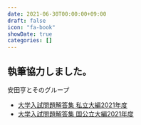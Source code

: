 ```yaml
---
date: 2021-06-30T00:00:00+09:00
draft: false
icon: "fa-book"
showDate: true
categories: []
---
```


## 執筆協力しました。

安田亨とそのグループ  
* [大学入試問題解答集 私立大編2021年度](https://www.amazon.co.jp/dp/4908003262/ref=cm_sw_r_cp_apa_glt_i_JTTPJ288AN2BXN8979DW)  
* [大学入試問題解答集 国公立大編2021年度](https://www.amazon.co.jp/dp/4908003270/ref=cm_sw_r_cp_apa_glt_i_FZEERNVC176BYC5G0S14?_encoding=UTF8&psc=1)
